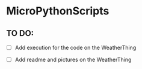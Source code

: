 # MicroPythonScripts




## TO DO:

- [ ] Add execution for the code on the WeatherThing

- [ ] Add readme and pictures on the WeatherThing
